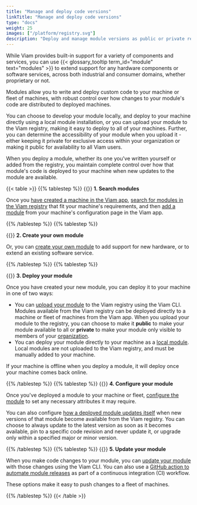 ```yaml
---
title: "Manage and deploy code versions"
linkTitle: "Manage and deploy code versions"
type: "docs"
weight: 25
images: ["/platform/registry.svg"]
description: "Deploy and manage module versions as public or private resources with the Viam CLI."
---
```


While Viam provides built-in support for a variety of components and services, you can use {{< glossary_tooltip term_id="module" text="modules" >}} to extend support for any hardware components or software services, across both industrial and consumer domains, whether proprietary or not.

Modules allow you to write and deploy custom code to your machine or fleet of machines, with robust control over how changes to your module's code are distributed to deployed machines.

You can choose to develop your module locally, and deploy to your machine directly using a local module installation, or you can upload your module to the Viam registry, making it easy to deploy to all of your machines.
Further, you can determine the accessibility of your module when you upload it - either keeping it private for exclusive access within your organization or making it public for availability to all Viam users.

When you deploy a module, whether its one you've written yourself or added from the registry, you maintain complete control over how that module's code is deployed to your machine when new updates to the module are available.

{{< table >}}
{{% tablestep %}}
{{<imgproc src="/registry/module-icon.svg" class="fill alignleft" style="max-width: 150px" alt="Search modules">}}
**1. Search modules**

Once you [have created a machine in the Viam app](/cloud/machines/#add-a-new-machine), [search for modules in the Viam registry](/registry/configure/) that fit your machine's requirements, and then [add a module](/registry/configure/#add-a-modular-resource-from-the-viam-registry) from your machine's configuration page in the Viam app.

{{% /tablestep %}}
{{% tablestep %}}

{{<imgproc src="/registry/create-module.svg" class="fill alignleft" style="max-width: 150px" declaredimensions=true alt="Create your own module">}}
**2. Create your own module**

Or, you can [create your own module](/registry/create/) to add support for new hardware, or to extend an existing software service.

{{% /tablestep %}}
{{% tablestep %}}

{{<imgproc src="/registry/upload-module.svg" class="fill alignleft" style="max-width: 150px" declaredimensions=true alt="Deploy your module">}}
**3. Deploy your module**

Once you have created your new module, you can deploy it to your machine in one of two ways:

- You can [upload your module](/registry/upload/) to the Viam registry using the Viam CLI. Modules available from the Viam registry can be deployed directly to a machine or fleet of machines from the Viam app. When you upload your module to the registry, you can choose to make it **public** to make your module available to all or **private** to make your module only visible to members of your [organization](/cloud/organizations/).
- You can deploy your module directly to your machine as a [local module](/registry/configure/#local-modules). Local modules are not uploaded to the Viam registry, and must be manually added to your machine.

If your machine is offline when you deploy a module, it will deploy once your machine comes back online.

{{% /tablestep %}}
{{% tablestep %}}
{{<imgproc src="/registry/create-module.svg" class="fill alignleft" style="max-width: 150px" declaredimensions=true alt="Configure your module">}}
**4. Configure your module**

Once you've deployed a module to your machine or fleet, [configure the module](/registry/configure/#edit-the-configuration-of-a-module-from-the-viam-registry) to set any necessary attributes it may require.

You can also configure [how a deployed module updates itself](/registry/configure/#configure-version-update-management-for-a-registry-module) when new versions of that module become available from the Viam registry. You can choose to always update to the latest version as soon as it becomes available, pin to a specific code revision and never update it, or upgrade only within a specified major or minor version.

{{% /tablestep %}}
{{% tablestep %}}
{{<imgproc src="/registry/upload-module.svg" class="fill alignleft" style="max-width: 150px" declaredimensions=true alt="Update your module">}}
**5. Update your module**

When you make code changes to your module, you can [update your module](/registry/upload/#update-an-existing-module) with those changes using the Viam CLI.
You can also use a [GitHub action to automate module releases](/registry/upload/#update-an-existing-module-using-a-github-action) as part of a continuous integration (CI) workflow.

These options make it easy to push changes to a fleet of machines.

{{% /tablestep %}}
{{< /table >}}
